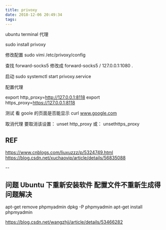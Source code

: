 ```yaml
---
title: privoxy
date: 2018-12-06 20:49:34
tags:
---
```


ubuntu terminal 代理

<!--more-->

sudo install privoxy

修改配置
sudo vimi /etc/privoxy/config

查找 forward-socks5
修改成
forward-socks5 / 127.0.0.1:1080 .

启动
sudo systemctl start privoxy.service

配置代理

export http_proxy=http://127.0.0.1:8118
export https_proxy=https://127.0.0.1:8118

测试 看 goole 的页面是否能显示
curl www.google.com

取消代理
要取消该设置：
unset http_proxy
或：
unsethttps_proxy

## REF

https://www.cnblogs.com/liuxuzzz/p/5324749.html
https://blog.csdn.net/xuchaovip/article/details/56835088

--

## 问题 Ubuntu 下重新安装软件 配置文件不重新生成得问题解决

apt-get remove phpmyadmin
dpkg -P phpmyadmin
apt-get install phpmyadmin

https://blog.csdn.net/wangzhjj/article/details/53466282
